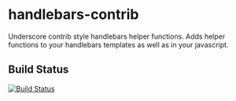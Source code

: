 # handlebars-contrib
Underscore contrib style handlebars helper functions. Adds helper functions to your handlebars templates as well as in your javascript.


## Build Status

[![Build Status](https://travis-ci.org/zsyed91/handlebars-contrib.svg)](https://travis-ci.org/zsyed91/handlebars-contrib)